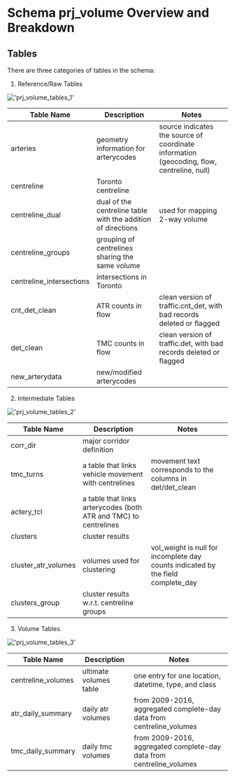 # Schema prj_volume Overview and Breakdown
## Tables
There are three categories of tables in the schema:
1. Reference/Raw Tables

!['prj_volume_tables_1'](prj_volume_tables_1.png)

|Table Name|Description|Notes|
|----------|-----------|-----|
|arteries|geometry information for arterycodes|source indicates the source of coordinate information (geocoding, flow, centreline, null)|
|centreline|Toronto centreline||
|centreline_dual|dual of the centreline table with the addition of directions|used for mapping 2-way volume|
|centreline_groups|grouping of centrelines sharing the same volume||
|centreline_intersections|intersections in Toronto||
|cnt_det_clean|ATR counts in flow|clean version of traffic.cnt_det, with bad records deleted or flagged|
|det_clean|TMC counts in flow|clean version of traffic.det, with bad records deleted or flagged|
|new_arterydata|new/modified arterycodes||


2. Intermediate Tables

!['prj_volume_tables_2'](prj_volume_tables_2.png)

|Table Name|Description|Notes|
|----------|-----------|-----|
|corr_dir|major corridor definition||
|tmc_turns|a table that links vehicle movement with centrelines|movement text corresponds to the columns in det/det_clean|
|actery_tcl|a table that links arterycodes (both ATR and TMC) to centrelines||
|clusters|cluster results||
|cluster_atr_volumes|volumes used for clustering|vol_weight is null for incomplete day counts indicated by the field complete_day|
|clusters_group|cluster results w.r.t. centreline groups||


3. Volume Tables

!['prj_volume_tables_3'](prj_volume_tables_3.png)

|Table Name|Description|Notes|
|----------|-----------|-----|
|centreline_volumes|ultimate volumes table|one entry for one location, datetime, type, and class|
|atr_daily_summary|daily atr volumes|from 2009-2016, aggregated complete-day data from centreline_volumes|
|tmc_daily_summary|daily tmc volumes|from 2009-2016, aggregated complete-day data from centreline_volumes|

